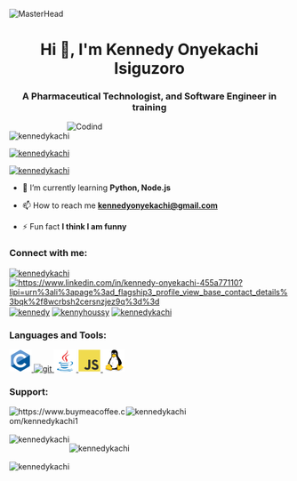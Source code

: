 ![MasterHead](https://mir-s3-cdn-cf.behance.net/project_modules/max_1200/79731568097599.5b50bca477735.jpg)
<h1 align="center">Hi 👋, I'm Kennedy Onyekachi Isiguzoro</h1>
<h3 align="center">A Pharmaceutical Technologist, and Software Engineer in training</h3>
<img align="right" alt="Codind" width="400" src="https://cdn.dribbble.com/users/1019864/screenshots/3079099/codeloop.gif">

<p align="left"> <img src="https://komarev.com/ghpvc/?username=kennedykachi&label=Profile%20views&color=0e75b6&style=flat" alt="kennedykachi" /> </p>

<p align="left"> <a href="https://github.com/ryo-ma/github-profile-trophy"><img src="https://github-profile-trophy.vercel.app/?username=kennedykachi" alt="kennedykachi" /></a> </p>

<p align="left"> <a href="https://twitter.com/kennedykachi" target="blank"><img src="https://img.shields.io/twitter/follow/kennedykachi?logo=twitter&style=for-the-badge" alt="kennedykachi" /></a> </p>

- 🌱 I’m currently learning **Python, Node.js**

- 📫 How to reach me **kennedyonyekachi@gmail.com**

- ⚡ Fun fact **I think I am funny**

<h3 align="left">Connect with me:</h3>
<p align="left">
<a href="https://twitter.com/kennedykachi" target="blank"><img align="center" src="https://raw.githubusercontent.com/rahuldkjain/github-profile-readme-generator/master/src/images/icons/Social/twitter.svg" alt="kennedykachi" height="30" width="40" /></a>
<a href="https://www.linkedin.com/in/kennedy-onyekachi-455a77110" lipi=urn%3ali%3apage%3ad_flagship3_profile_view_base_contact_details%3bqk%2f8wcrbsh2cersnzjez9q%3d%3d" target="blank"><img align="center" src="https://raw.githubusercontent.com/rahuldkjain/github-profile-readme-generator/master/src/images/icons/Social/linked-in-alt.svg" alt="https://www.linkedin.com/in/kennedy-onyekachi-455a77110?lipi=urn%3ali%3apage%3ad_flagship3_profile_view_base_contact_details%3bqk%2f8wcrbsh2cersnzjez9q%3d%3d" height="30" width="40" /></a>
<a href="https://stackoverflow.com/user:20675618" target="blank"><img align="center" src="https://raw.githubusercontent.com/rahuldkjain/github-profile-readme-generator/master/src/images/icons/Social/stack-overflow.svg" alt="kennedy" height="30" width="40" /></a>
<a href="https://fb.com/kennyhoussy" target="blank"><img align="center" src="https://raw.githubusercontent.com/rahuldkjain/github-profile-readme-generator/master/src/images/icons/Social/facebook.svg" alt="kennyhoussy" height="30" width="40" /></a>
<a href="https://instagram.com/kennedykachi" target="blank"><img align="center" src="https://raw.githubusercontent.com/rahuldkjain/github-profile-readme-generator/master/src/images/icons/Social/instagram.svg" alt="kennedykachi" height="30" width="40" /></a>
</p>

<h3 align="left">Languages and Tools:</h3>
<p align="left"> <a href="https://www.cprogramming.com/" target="_blank" rel="noreferrer"> <img src="https://raw.githubusercontent.com/devicons/devicon/master/icons/c/c-original.svg" alt="c" width="40" height="40"/> </a> <a href="https://git-scm.com/" target="_blank" rel="noreferrer"> <img src="https://www.vectorlogo.zone/logos/git-scm/git-scm-icon.svg" alt="git" width="40" height="40"/> </a> <a href="https://www.java.com" target="_blank" rel="noreferrer"> <img src="https://raw.githubusercontent.com/devicons/devicon/master/icons/java/java-original.svg" alt="java" width="40" height="40"/> </a> <a href="https://developer.mozilla.org/en-US/docs/Web/JavaScript" target="_blank" rel="noreferrer"> <img src="https://raw.githubusercontent.com/devicons/devicon/master/icons/javascript/javascript-original.svg" alt="javascript" width="40" height="40"/> </a> <a href="https://www.linux.org/" target="_blank" rel="noreferrer"> <img src="https://raw.githubusercontent.com/devicons/devicon/master/icons/linux/linux-original.svg" alt="linux" width="40" height="40"/> </a> </p>

<h3 align="left">Support:</h3>
<p><a href="https://www.buymeacoffee.com/https://www.buymeacoffee.com/kennedykachi1"> <img align="left" src="https://cdn.buymeacoffee.com/buttons/v2/default-yellow.png" height="50" width="210" alt="https://www.buymeacoffee.com/kennedykachi1" /></a><a href="https://ko-fi.com/kennedykachi"> <img align="left" src="https://cdn.ko-fi.com/cdn/kofi3.png?v=3" height="50" width="210" alt="kennedykachi" /></a></p><br><br>

<p><img align="left" src="https://github-readme-stats.vercel.app/api/top-langs?username=kennedykachi&show_icons=true&locale=en&layout=compact" alt="kennedykachi" /></p>

<p>&nbsp;<img align="center" src="https://github-readme-stats.vercel.app/api?username=kennedykachi&show_icons=true&locale=en" alt="kennedykachi" /></p>

<p><img align="center" src="https://github-readme-streak-stats.herokuapp.com/?user=kennedykachi&" alt="kennedykachi" /></p>
